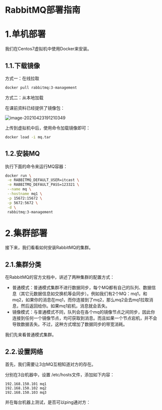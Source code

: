 # RabbitMQ部署指南









# 1.单机部署

我们在Centos7虚拟机中使用Docker来安装。

## 1.1.下载镜像

方式一：在线拉取

``` sh
docker pull rabbitmq:3-management
```



方式二：从本地加载

在课前资料已经提供了镜像包：

![image-20210423191210349](https://cdn.jsdelivr.net/npm/microservice-springcloud-rabbitmq-docker-redis-es/image-20210423191210349.png) 

上传到虚拟机中后，使用命令加载镜像即可：

```sh
docker load -i mq.tar
```





## 1.2.安装MQ

执行下面的命令来运行MQ容器：

```sh
docker run \
 -e RABBITMQ_DEFAULT_USER=itcast \
 -e RABBITMQ_DEFAULT_PASS=123321 \
 --name mq \
 --hostname mq1 \
 -p 15672:15672 \
 -p 5672:5672 \
 -d \
 rabbitmq:3-management
```







# 2.集群部署

接下来，我们看看如何安装RabbitMQ的集群。

## 2.1.集群分类

在RabbitMQ的官方文档中，讲述了两种集群的配置方式：

- 普通模式：普通模式集群不进行数据同步，每个MQ都有自己的队列、数据信息（其它元数据信息如交换机等会同步）。例如我们有2个MQ：mq1，和mq2，如果你的消息在mq1，而你连接到了mq2，那么mq2会去mq1拉取消息，然后返回给你。如果mq1宕机，消息就会丢失。
- 镜像模式：与普通模式不同，队列会在各个mq的镜像节点之间同步，因此你连接到任何一个镜像节点，均可获取到消息。而且如果一个节点宕机，并不会导致数据丢失。不过，这种方式增加了数据同步的带宽消耗。



我们先来看普通模式集群。

## 2.2.设置网络

首先，我们需要让3台MQ互相知道对方的存在。

分别在3台机器中，设置 /etc/hosts文件，添加如下内容：

```
192.168.150.101 mq1
192.168.150.102 mq2
192.168.150.103 mq3
```

并在每台机器上测试，是否可以ping通对方：

